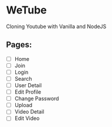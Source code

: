 # WeTube
Cloning Youtube with Vanilla and NodeJS

## Pages:
 - [ ] Home
 - [ ] Join
 - [ ] Login
 - [ ] Search
 - [ ] User Detail
 - [ ] Edit Profile
 - [ ] Change Password
 - [ ] Upload
 - [ ] Video Detail
 - [ ] Edit Video